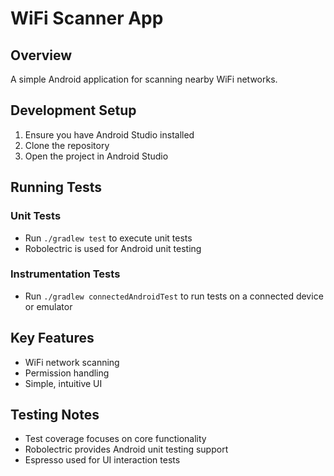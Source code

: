 # WiFi Scanner App

## Overview
A simple Android application for scanning nearby WiFi networks.

## Development Setup
1. Ensure you have Android Studio installed
2. Clone the repository
3. Open the project in Android Studio

## Running Tests
### Unit Tests
- Run `./gradlew test` to execute unit tests
- Robolectric is used for Android unit testing

### Instrumentation Tests
- Run `./gradlew connectedAndroidTest` to run tests on a connected device or emulator

## Key Features
- WiFi network scanning
- Permission handling
- Simple, intuitive UI

## Testing Notes
- Test coverage focuses on core functionality
- Robolectric provides Android unit testing support
- Espresso used for UI interaction tests